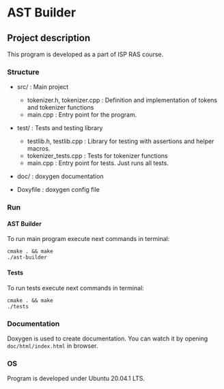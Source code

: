 # AST Builder

## Project description

This program is developed as a part of ISP RAS course.  

### Structure

* src/ : Main project
    * tokenizer.h, tokenizer.cpp : Definition and implementation of tokens and tokenizer functions
    * main.cpp : Entry point for the program.

* test/ : Tests and testing library
    * testlib.h, testlib.cpp : Library for testing with assertions and helper macros.
    * tokenizer_tests.cpp : Tests for tokenizer functions
    * main.cpp : Entry point for tests. Just runs all tests.

* doc/ : doxygen documentation

* Doxyfile : doxygen config file

### Run

#### AST Builder

To run main program execute next commands in terminal:
```
cmake . && make
./ast-builder
```

#### Tests

To run tests execute next commands in terminal:
```
cmake . && make
./tests
```

### Documentation

Doxygen is used to create documentation. You can watch it by opening `doc/html/index.html` in browser.  

### OS

Program is developed under Ubuntu 20.04.1 LTS.
